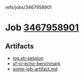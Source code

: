 refs/jobs/3467958901

# Job [3467958901](https://github.com/rokmoln/support-firecloud/runs/3467958901?check_suite_focus=true)

## Artifacts

* [log.sh-session](log.sh-session)
* [sf-ci-echo-benchmark](sf-ci-echo-benchmark)
* [some-job-artifact.md](some-job-artifact.md)

